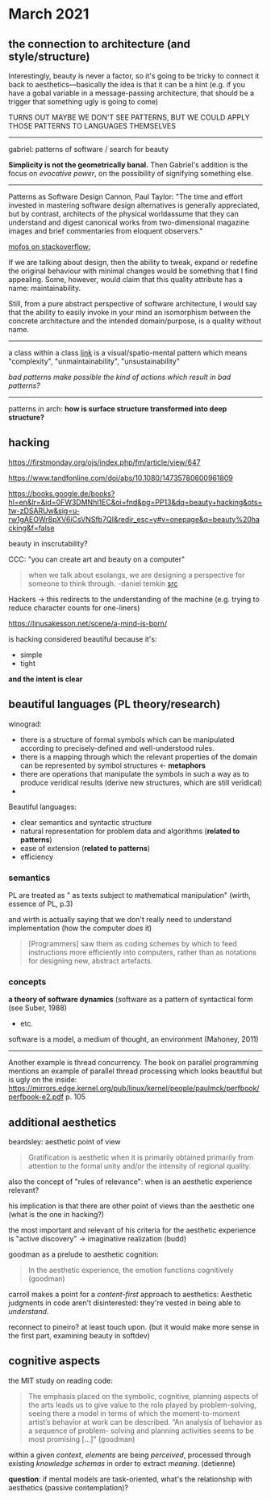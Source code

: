 # March 2021

## the connection to architecture (and style/structure)


Interestingly, beauty is never a factor, so it's going to be tricky to connect it back to aesthetics—basically the idea is that it can be a hint (e.g. if you have a gobal variable in a message-passing architecture, that should be a trigger that something ugly is going to come)

TURNS OUT MAYBE WE DON'T SEE PATTERNS, BUT WE COULD APPLY THOSE PATTERNS TO LANGUAGES THEMSELVES

---

gabriel: patterns of software / search for beauty

**Simplicity is not the geometrically banal.** Then Gabriel's addition is the focus on *evocative power*, on the possibility of signifying something else.

---

Patterns as Software Design Cannon, Paul Taylor: "The  time  and  effort  invested  in mastering software design alternatives is generally appreciated, but by contrast, architects of the physical worldassume that they can understand and digest canonical works from two-dimensional magazine images and brief commentaries from eloquent observers."

[mofos on stackoverflow:](https://stackoverflow.com/questions/458242/quality-without-a-name-qwan-examples) 

If we are talking about design, then the ability to tweak, expand or redefine the original behaviour with minimal changes would be something that I find appealing. Some, however, would claim that this quality attribute has a name: maintainability.

Still, from a pure abstract perspective of software architecture, I would say that the ability to easily invoke in your mind an isomorphism between the concrete architecture and the intended domain/purpose, is a quality without name.

---

a class within a class [link](https://blog.royalsloth.eu/posts/the-complexity-that-lives-in-the-gui/) is a visual/spatio-mental pattern which means "complexity", "unmaintainability", "unsustainability"

*bad patterns make possible the kind of actions which result in bad patterns?*

---

patterns in arch: **how is surface structure transformed into deep structure?**

## hacking

https://firstmonday.org/ojs/index.php/fm/article/view/647

https://www.tandfonline.com/doi/abs/10.1080/14735780600961809

https://books.google.de/books?hl=en&lr=&id=0FW3DMNhl1EC&oi=fnd&pg=PP13&dq=beauty+hacking&ots=tw-zDSARUw&sig=u-rw1gAEOWr8pXV6iCsVNSfb7QI&redir_esc=y#v=onepage&q=beauty%20hacking&f=false

beauty in inscrutability?

CCC: "you can create art and beauty on a computer"

> when we talk about esolangs, we are designing a perspective for someone to think through. -daniel temkin [src](https://www.artistsandhackers.org/Critical-Code)


Hackers -> this redirects to the understanding of the machine (e.g. trying to reduce character counts for one-liners)

https://linusakesson.net/scene/a-mind-is-born/

is hacking considered beautiful because it's:

- simple
- tight

**and the intent is clear**

## beautiful languages (PL theory/research)

winograd:

- there is a structure of formal symbols which can be manipulated according to precisely-defined and well-understood rules.
- there is a mapping through which the relevant properties of the domain can be represented by symbol structures <- **metaphors**
- there are operations that manipulate the symbols in such a way as to produce veridical results (derive new structures, which are still veridical)
- 
Beautiful languages:

- clear semantics and syntactic structure
- natural representation for problem data and algorithms (**related to patterns**)
- ease of extension (**related to patterns**)
- efficiency

### semantics


PL are treated as " as texts subject to mathematical manipulation" (wirth, essence of PL, p.3)

and wirth is actually saying that we don't really need to understand implementation (how the computer *does* it)

> [Programmers] saw them as coding schemes by which to feed instructions more efficiently into computers, rather than as notations for designing new, abstract artefacts.

### concepts

**a theory of software dynamics** (software as a pattern of syntactical form (see Suber, 1988)

- etc.

software is a model, a medium of thought, an environment (Mahoney, 2011)

---

Another example is thread concurrency. The book on parallel programming mentions an example of parallel thread processing which looks beautiful but is ugly on the inside: https://mirrors.edge.kernel.org/pub/linux/kernel/people/paulmck/perfbook/perfbook-e2.pdf p. 105

## additional aesthetics

beardsley: aesthetic point of view

> Gratification is aesthetic when it is primarily obtained primarily from attention to the formal unity and/or the intensity of regional quality.

also the concept of "rules of relevance": when is an aesthetic experience relevant?

his implication is that there are other point of views than the aesthetic one (what is the one in hacking?)

the most important and relevant of his criteria for the aesthetic experience is "active discovery" -> imaginative realization (budd)

goodman as a prelude to aesthetic cognition:

> In the aesthetic experience, the emotion functions cognitively (goodman)

carroll makes a point for a *content-first* approach to aesthetics: Aesthetic judgments in code aren't disinterested: they're vested in being able to *understand*.

reconnect to pineiro? at least touch upon. (but it would make more sense in the first part, examining beauty in softdev)

## cognitive aspects

the MIT study on reading code:

> The emphasis placed on the symbolic, cognitive, planning aspects of the arts leads us to give value to the role played by problem-solving, seeing there a model in terms of which the moment-to-moment artist’s behavior at work can be described. “An analysis of behavior as a sequence of problem- solving and planning activities seems to be most promising [...]" (goodman)

within a given *context*, *elements* are being *perceived*, processed through existing *knowledge schemas* in order to extract *meaning*. (detienne)

**question**: if mental models are task-oriented, what's the relationship with aesthetics (passive contemplation)?